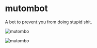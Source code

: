 mutombot
========

A bot to prevent you from doing stupid shit.

![mutombo](http://media.giphy.com/media/cEYFeDG9c9kNaa6IpbO/giphy.gif)

![mutombo](http://i.imgur.com/alMtO7T.gif)
